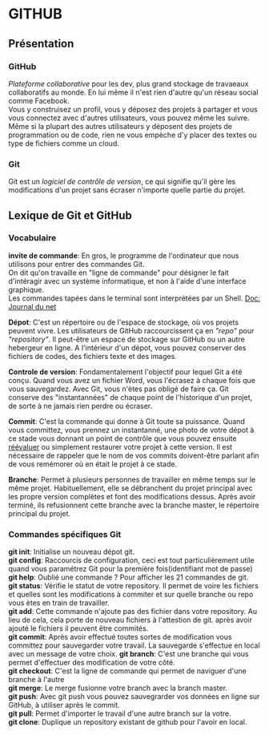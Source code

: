 GITHUB
======

## Présentation
### GitHub
*Plateforme collaborative* pour les dev, plus grand stockage de travaeaux collaboratifs au monde. En lui même il n'est rien d'autre qu'un réseau social comme Facebook.  
Vous y construisez un profil, vous y déposez des projets à partager et vous vous connectez avec d'autres utilisateurs, vous pouvez même les suivre.  
Même si la plupart des autres utilisateurs y déposent des projets de programmation ou de code, rien ne vous empèche d'y placer des textes ou type de fichiers comme un cloud.  

### Git
Git est un *logiciel de contrôle de version*, ce qui signifie qu'il gère les modifications d'un projet sans écraser n'importe quelle partie du projet.

## Lexique de Git et GitHub
### Vocabulaire
**invite de commande**: En gros, le programme de l'ordinateur que nous utilisons pour entrer des commandes Git.  
On dit qu'on travaille en "ligne de commande" pour désigner le fait d'intéragir avec un système informatique, et non à l'aide d'une interface graphique.  
Les commandes tapées dans le terminal sont interprétées par un Shell.
[Doc: Journal du net](https://www.journaldunet.fr/web-tech/dictionnaire-du-webmastering/1445276-commande-informatique-definition-precise-et-exmples/)

**Dépot**: C'est un répertoire ou de l'espace de stockage, où vos projets peuvent vivre.
Les utilisateurs de GitHub raccourcissent ça en _"repo"_ pour _"repository"_. Il peut-être un espace de stockage sur GitHub ou un autre hebergeur en ligne. A l'intérieur d'un dépot, vous pouvez conserver des fichiers de codes, des fichiers texte et des images.

**Controle de version**: Fondamentalement l'objectif pour lequel Git a été conçu. Quand vous avez un fichier Word, vous l'écrasez à chaque fois que vous sauvegardez. Avec Git, vous n'ètes pas obligé de faire ça. Git conserve des "instantannées" de chaque point de l'historique d'un projet, de sorte à ne jamais rien perdre ou écraser.

**Commit**: C'est la commande qui donne à Git toute sa puissance. Quand vous committez, vous prennez un instantanné, une photo de votre dépot à ce stade vous donnant un point de contrôle que vous pouvez ensuite <u>réévaluer</u> ou simplement restaurer votre projet à cette version.
Il est nécessaire de rappeler que le nom de vos commits doivent-être parlant afin de vous remémorer où en était le projet à ce stade.

**Branche**: Permet à plusieurs personnes de travailler en même temps sur le même projet. Habituellement, elle se débranchent du projet principal avec les propre version complètes et font des modifications dessus.
Après avoir terminé, ils refusionnent cette branche avec la branche master, le répertoire principal du projet.

### Commandes spécifiques Git
**git init**: Initialise un nouveau dépot git.  
**git config**: Raccourcis de configuration, ceci est tout particulièrement utile quand vous paramétrez Git pour la première fois(identifiant mot de passe)  
**git help**: Oublié une commande ? Pour afficher les 21 commandes de git.  
**git status**: Vérifie le statut de votre repository. Il permet de voire les fichiers et quelles sont les modifications à commiter et sur quelle branche ou repo vous ètes en train de travailler.  
**git add**: Cette commande n'ajoute pas des fichier dans votre repository. Au lieu de cela, cela porte de nouveau fichiers à l'attestion de git. après avoir ajouté le fichiers il peuvent être commités.  
**git commit**: Après avoir effectué toutes sortes de modification vous committez pour sauvegarder votre travail. La sauvegarde s'effectue en local avec un message de votre choix.
**git branch**: C'est une branche qui vous permet d'effectuer des modification de votre côté.  
**git checkout**: C'est la ligne de commande qui permet de naviguer d'une branche à l'autre  
**git merge**: Le merge fusionne votre branch avec la branch master.  
**git push**: Avec git push vous pouvez sauvegrarder vos données en ligne sur GitHub, à utiliser après le commit.  
**git pull**: Permet d'importer le travail d'une autre branch sur la votre.  
**git clone**: Duplique un repository existant de github pour l'avoir en local.